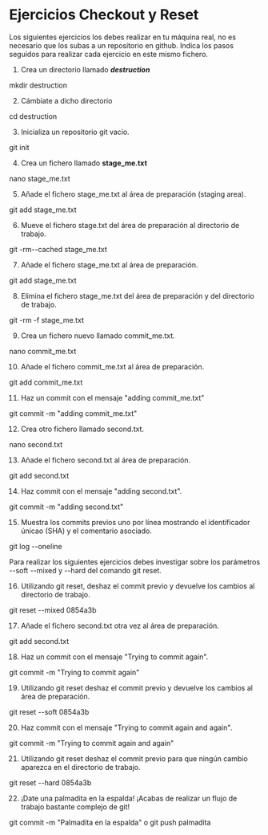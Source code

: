 # Ejercicios Checkout y Reset

Los siguientes ejercicios los debes realizar en tu máquina real, no es necesario que los subas a un repositorio en github. Indica los pasos seguidos para realizar cada ejercicio en este mismo fichero.

1. Crea un directorio llamado _**destruction**_

mkdir destruction

2. Cámbiate a dicho directorio 

cd destruction

3. Inicializa un repositorio git vacío. 

git init

4. Crea un fichero llamado **stage_me.txt**

nano stage_me.txt

5. Añade el fichero stage_me.txt al área de preparación (staging area).

git add stage_me.txt

6. Mueve el fichero stage.txt del área de preparación al directorio de trabajo.

git -rm--cached stage_me.txt

7. Añade el fichero stage_me.txt al área de preparación.

git add stage_me.txt

8. Elimina el fichero stage_me.txt del área de preparación y del directorio de trabajo.

git -rm -f stage_me.txt

9. Crea un fichero nuevo llamado commit_me.txt.

nano commit_me.txt

10. Añade el fichero commit_me.txt al área de preparación.

git add commit_me.txt

11. Haz un commit con el mensaje "adding commit_me.txt"

git commit -m "adding commit_me.txt"

12. Crea otro fichero llamado second.txt.

nano second.txt

13. Añade el fichero second.txt al área de preparación. 

git add second.txt

14. Haz commit con el mensaje "adding second.txt".

git commit -m "adding second.txt"

15. Muestra los commits previos uno por línea mostrando el identificador únicao (SHA) y el comentario asociado.

git log --oneline


Para realizar los siguientes ejercicios debes investigar sobre los parámetros --soft --mixed y --hard del comando git reset.

16. Utilizando git reset, deshaz el commit previo y devuelve los cambios al directorio de trabajo.

git reset --mixed 0854a3b

17. Añade el fichero second.txt otra vez al área de preparación.

git add second.txt

18. Haz un commit con el mensaje "Trying to commit again".

git commit -m "Trying to commit again"

19. Utilizando git reset deshaz el commit previo y devuelve los cambios al área de preparación.

git reset --soft 0854a3b

20. Haz commit con el mensaje "Trying to commit again and again".

git commit -m "Trying to commit again and again"

21. Utilizando git reset deshaz el commit previo para que ningún cambio aparezca en el directorio de trabajo.

git reset --hard 0854a3b

22. ¡Date una palmadita en la espalda! ¡Acabas de realizar un flujo de trabajo bastante complejo de git!
    
git commit -m "Palmadita en la espalda" o git push palmadita
